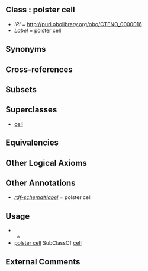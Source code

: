
## Class : polster cell

 * *IRI* = http://purl.obolibrary.org/obo/CTENO_0000016
 * *Label* = polster cell

## Synonyms


## Cross-references


## Subsets


## Superclasses

 * [cell](../../CL/00/CL_0000000.md)

## Equivalencies


## Other Logical Axioms


## Other Annotations

 * *[rdf-schema#label](../../el/rdf-schema#label.md)* = polster cell

## Usage

 * -
 * [polster cell](../../CTENO/16/CTENO_0000016.md) SubClassOf [cell](../../CL/00/CL_0000000.md)

## External Comments


